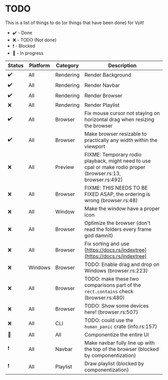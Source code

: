 # TODO
This is a list of things to do (or things that have been done) for Volt!

- ✔️ - Done
- ❌ - TODO (Not done)
- ❗ - Blocked
- 🔁 - In progress

| Status | Platform |    Category    | Description |
|--------|----------|----------------|-------------|
|   ✔️   | All      | Rendering      | Render Background
|   ✔️   | All      | Rendering      | Render Navbar
|   ✔️   | All      | Rendering      | Render Browser
|   ❌   | All      | Rendering      | Render Playlist
|   ✔️   | All      | Browser        | Fix mouse cursor not staying on horizontal drag when resizing the browser
|   ✔️   | All      | Browser        | Make browser resizable to practically any width within the viewport
|   ❌   | All      | Preview        | FIXME: Temporary rodio playback, might need to use cpal or make rodio proper (browser.rs:13, browser.rs:492)
|   ❌   | All      | Browser        | FIXME: THIS NEEDS TO BE FIXED ASAP, the ordering is wrong (browser.rs:48)
|   ❌   | All      | Window         | Make the window have a proper icon
|   ❌   | All      | Browser        | Optimize the browser (don't read the folders every frame god damnit)
|   ❌   | All      | Browser        | Fix sorting and use [https://docs.rs/indextree](https://docs.rs/indextree)
|   ❌   | Windows  | Browser        | TODO: Enable drag and drop on Windows (browser.rs:223)
|   ❌   | All      | Browser        | TODO: make these two comparisons part of the `rect.contains` check (browser.rs:480)
|   ❌   | All      | Browser        | TODO: Show some devices here! (browser.rs:507)
|   ❌   | All      | CLI            | TODO: could use the `human_panic` crate (info.rs:157)
|   🔁   | All      | All            | Componentize the entire UI
|   ❗   | All      | Navbar         | Make navbar fully line up with the top of the browser (blocked by componentization)
|   ❗   | All      | Playlist       | Draw playlist (blocked by componentization)
